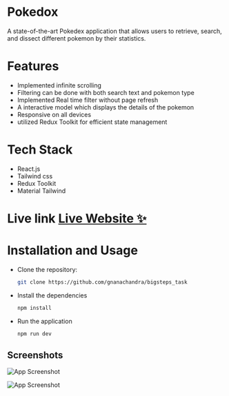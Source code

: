 
# Pokedox

A state-of-the-art Pokedex application that allows users to retrieve, search, and dissect different pokemon
by their statistics.

# Features

- Implemented infinite scrolling
- Filtering can be done with both search text and pokemon type
- Implemented Real time filter without page refresh
- A interactive model which displays the details of the pokemon
- Responsive on all devices
- utilized Redux Toolkit for efficient state management

# Tech Stack

- React.js
- Tailwind css
- Redux Toolkit
- Material Tailwind
# Live link [Live Website ✨](https://pokedex-gnanachandra.vercel.app/)

# Installation and Usage

- Clone the repository:

   ```bash
   git clone https://github.com/gnanachandra/bigsteps_task
   ```

- Install the dependencies

    ```bash
    npm install
    ```

- Run the application

    ```bash
    npm run dev
    ```
## Screenshots

![App Screenshot](https://storage.googleapis.com/filesharingapplication/Screenshot%20(960).png)

![App Screenshot](https://storage.googleapis.com/filesharingapplication/Screenshot%20(961).png)

